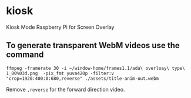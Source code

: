 # kiosk
Kiosk Mode Raspberry Pi for Screen Overlay

## To generate transparent WebM videos use the command

```
ffmpeg -framerate 30 -i ~/window-home/frames1.1/ada\ overloay\ type\ 1_00%03d.png  -pix_fmt yuva420p -filter:v "crop=1920:400:0:680,reverse" ./assets/title-anim-out.webm
```

 Remove `,reverse` for the forward direction video.